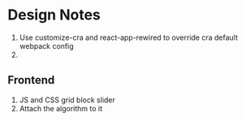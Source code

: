 # Design Notes

1. Use customize-cra and react-app-rewired to override cra default webpack config
2. 

## Frontend
1. JS and CSS grid block slider
2. Attach the algorithm to it
